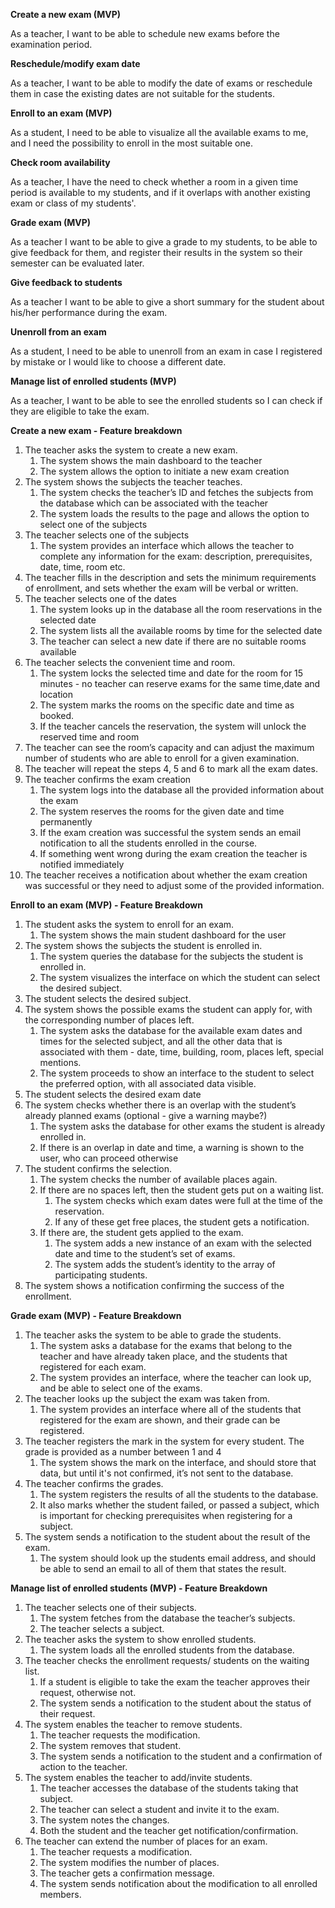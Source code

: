 **Create a new exam (MVP)**

As a teacher, I want to be able to schedule new exams before the examination period.

**Reschedule/modify exam date**

As a teacher, I want to be able to modify the date of exams or reschedule them in case the existing dates are not suitable for the students.

**Enroll to an exam (MVP)**

As a student, I need to be able to visualize all the available exams to me, and I need the possibility to enroll in the most suitable one.

**Check room availability**

As a teacher, I have the need to check whether a room in a given time period is available to my students, and if it overlaps with another existing exam or class of my students'.

**Grade exam (MVP)**

As a teacher I want to be able to give a grade to my students, to be able to give feedback for them, and register their results in the system so their semester can be evaluated later.

**Give feedback to students**

As a teacher I want to be able to give a short summary for the student about his/her performance during the exam.

**Unenroll from an exam**

As a student, I need to be able to unenroll from an exam in case I registered by mistake or I would like to choose a different date.

**Manage list of enrolled students (MVP)**

As a teacher, I want to be able to see the enrolled students so I can check if they are eligible to take the exam.



**Create a new exam - Feature breakdown**



1. The teacher asks the system to create a new exam.
    1. The system shows the main dashboard to the teacher
    2. The system allows the option to initiate a new exam creation
2. The system shows the subjects the teacher teaches.
    1. The system checks the teacher’s ID and fetches the subjects from the database which can be associated with the teacher
    2. The system loads the results to the page and allows the option to select one of the subjects
3. The teacher selects one of the subjects
    1. The system provides an interface which allows the teacher to complete any information for the exam: description, prerequisites, date, time, room etc.
4. The teacher fills in the description and sets the minimum requirements of enrollment, and sets whether the exam will be verbal or written.
5. The teacher selects one of the dates 
    1. The system looks up in the database all the room reservations in the selected date
    2. The system lists all the available rooms by time for the selected date 
    3. The teacher can select a new date if there are no suitable rooms available 
6. The teacher selects the convenient time and room.
    1. The system locks the selected time and date for the room for 15 minutes - no teacher can reserve exams for the same time,date and location
    2. The system marks the rooms on the specific date and time as booked. 
    3. If the teacher cancels the reservation, the system will unlock the reserved time and room
7. The teacher can see the room’s capacity and can adjust the maximum number of students who are able to enroll for a given examination. 
8. The teacher will repeat the steps 4, 5 and 6 to mark all the exam dates. 
9. The teacher confirms the exam creation 
    1. The system logs into the database all the provided information about the exam
    2. The system reserves the rooms for the given date and time permanently 
    3. If the exam creation was successful the system sends an email notification to all the students enrolled in the course.
    4. If something went wrong during the exam creation the teacher is notified immediately				
10. The teacher receives a notification about whether the exam creation was successful or they need to adjust some of the provided information.

**Enroll to an exam (MVP) - Feature Breakdown**



1. The student asks the system to enroll for an exam.
    1. The system shows the main student dashboard for the user
2. The system shows the subjects the student is enrolled in.
    1. The system queries the database for the subjects the student is enrolled in.
    2. The system visualizes the interface on which the student can select the desired subject.
3. The student selects the desired subject.
4. The system shows the possible exams the student can apply for, with the corresponding number of places left.
    1. The system asks the database for the available exam dates and times for the selected subject, and all the other data that is associated with them - date, time, building, room, places left, special mentions.
    2. The system proceeds to show an interface to the student to select the preferred option, with all associated data visible.
5. The student selects the desired exam date
6. The system checks whether there is an overlap with the student’s already planned exams (optional - give a warning maybe?)
    1. The system asks the database for other exams the student is already enrolled in.
    2. If there is an overlap in date and time, a warning is shown to the user, who can proceed otherwise
7. The student confirms the selection.
    1. The system checks the number of available places again.
    2. If there are no spaces left, then the student gets put on a waiting list.
        1. The system checks which exam dates were full at the time of the reservation.
        2. If any of these get free places, the student gets a notification.
    3. If there are, the student gets applied to the exam.
        1. The system adds a new instance of an exam with the selected date and time to the student’s set of exams.
        2. The system adds the student’s identity to the array of participating students.
8. The system shows a notification confirming the success of the enrollment.

**Grade exam (MVP) - Feature Breakdown**



1. The teacher asks the system to be able to grade the students.
    1. The system asks a database for the exams that belong to the teacher and have already taken place, and the students that registered for each exam.
    2. The system provides an interface, where the teacher can look up, and be able to select one of the exams.
2. The teacher looks up the subject the exam was taken from.
    1. The system provides an interface where all of the students that registered for the exam are shown, and their grade can be registered.
3. The teacher registers the mark in the system for every student. The grade is provided as a number between 1 and 4
    1. The system shows the mark on the interface, and should store that data, but until it's not confirmed, it’s not sent to the database.
4. The teacher confirms the grades.
    1. The system registers the results of all the students to the database. 
    2. It also marks whether the student failed, or passed a subject, which is important for checking prerequisites when registering for a subject.
5. The system sends a notification to the student about the result of the exam.
    1. The system should look up the students email address, and should be able to send an email to all of them that states the result.

**Manage list of enrolled students (MVP) - Feature Breakdown**



1. The teacher selects one of their subjects.
    1. The system fetches from the database the teacher’s subjects.
    2. The teacher selects a subject.
2. The teacher asks the system to show enrolled students.
    1. The system loads all the enrolled students from the database.
3. The teacher checks the enrollment requests/ students on the waiting list.
    1. If a student is eligible to take the exam the teacher approves their request, otherwise not.
    2. The system sends a notification to the student about the status of their request.
4. The system enables the teacher to remove students.
    1. The teacher requests the modification.
    2. The system removes that student.
    3. The system sends a notification to the student and a confirmation of action to the teacher.
5. The system enables the teacher to add/invite students.
    1. The teacher accesses the database of the students taking that subject.
    2. The teacher can select a student and invite it to the exam.
    3. The system notes the changes.
    4. Both the student and the teacher get notification/confirmation.
6. The teacher can extend the number of places for an exam.
    1. The teacher requests a modification.
    2. The system modifies the number of places.
    3. The teacher gets a confirmation message.
    4. The system sends notification about the modification to all enrolled members.
